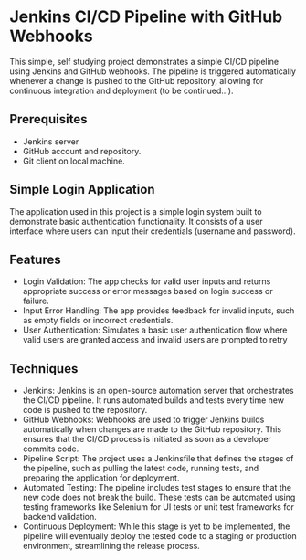 # Jenkins CI/CD Pipeline with GitHub Webhooks

This simple, self studying project demonstrates a simple CI/CD pipeline using Jenkins and GitHub webhooks. 
The pipeline is triggered automatically whenever a change is pushed to the GitHub repository,
 allowing for continuous integration and deployment (to be continued...).

## Prerequisites

- Jenkins server
- GitHub account and repository.
- Git client on local machine.


## Simple Login Application
The application used in this project is a simple login system built to demonstrate basic authentication functionality.
 It consists of a user interface where users can input their credentials (username and password).

 ## Features
 - Login Validation: The app checks for valid user inputs and returns appropriate success or error messages based on login success or failure.
 - Input Error Handling: The app provides feedback for invalid inputs, such as empty fields or incorrect credentials.
 - User Authentication: Simulates a basic user authentication flow where valid users are granted access and invalid users are prompted to retry

 ## Techniques 

- Jenkins: Jenkins is an open-source automation server that orchestrates the CI/CD pipeline. 
   It runs automated builds and tests every time new code is pushed to the repository.
- GitHub Webhooks: Webhooks are used to trigger Jenkins builds automatically when changes are made to the GitHub repository. 
    This ensures that the CI/CD process is initiated as soon as a developer commits code.
- Pipeline Script: The project uses a Jenkinsfile that defines the stages of the pipeline, 
    such as pulling the latest code, running tests, and preparing the application for deployment.
- Automated Testing: The pipeline includes test stages to ensure that the new code does not break the build. 
    These tests can be automated using testing frameworks like Selenium for UI tests or unit test frameworks for backend validation.
- Continuous Deployment: While this stage is yet to be implemented, 
    the pipeline will eventually deploy the tested code to a staging or production environment, streamlining the release process.